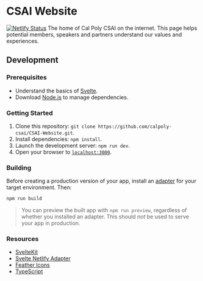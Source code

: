 # CSAI Website

[![Netlify Status](https://api.netlify.com/api/v1/badges/0934f469-0006-4862-ad95-d32dd698e1b2/deploy-status)](https://app.netlify.com/sites/zen-lumiere-d61855/deploys)
The home of Cal Poly CSAI on the internet. This page helps potential members, speakers and partners understand our values and experiences.

## Development

### Prerequisites

- Understand the basics of [Svelte](https://svelte.dev/).
- Download [Node.js](https://nodejs.org/en/) to manage dependencies.

### Getting Started

1. Clone this repository: `git clone https://github.com/calpoly-csai/CSAI-Website.git`.
2. Install dependencies: `npm install`.
3. Launch the development server: `npm run dev`.
4. Open your browser to [`localhost:3000`](http://localhost:3000).

### Building

Before creating a production version of your app, install an [adapter](https://kit.svelte.dev/docs#adapters) for your target environment. Then:

```bash
npm run build
```

> You can preview the built app with `npm run preview`, regardless of whether you installed an adapter. This should _not_ be used to serve your app in production.

### Resources

- [SvelteKit](https://kit.svelte.dev/)
- [Svelte Netlify Adapter](https://github.com/sveltejs/kit/tree/master/packages/adapter-netlify)
- [Feather Icons](https://feathericons.com/)
- [TypeScript](https://www.typescriptlang.org/docs/)
